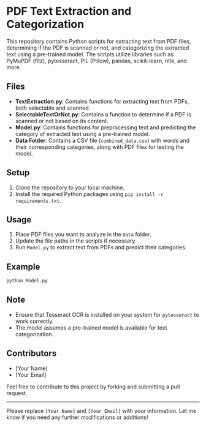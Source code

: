 # PDF Text Extraction and Categorization

This repository contains Python scripts for extracting text from PDF files, determining if the PDF is scanned or not, and categorizing the extracted text using a pre-trained model. The scripts utilize libraries such as PyMuPDF (fitz), pytesseract, PIL (Pillow), pandas, scikit-learn, nltk, and more.

## Files

- **TextExtraction.py**: Contains functions for extracting text from PDFs, both selectable and scanned.
- **SelectableTextOrNot.py**: Contains a function to determine if a PDF is scanned or not based on its content.
- **Model.py**: Contains functions for preprocessing text and predicting the category of extracted text using a pre-trained model.
- **Data Folder**: Contains a CSV file (`combined_data.csv`) with words and their corresponding categories, along with PDF files for testing the model.

## Setup

1. Clone the repository to your local machine.
2. Install the required Python packages using `pip install -r requirements.txt`.

## Usage

1. Place PDF files you want to analyze in the `Data` folder.
2. Update the file paths in the scripts if necessary.
3. Run `Model.py` to extract text from PDFs and predict their categories.

## Example

```bash
python Model.py
```

## Note

- Ensure that Tesseract OCR is installed on your system for `pytesseract` to work correctly.
- The model assumes a pre-trained model is available for text categorization.

## Contributors

- [Your Name]
- [Your Email]

Feel free to contribute to this project by forking and submitting a pull request.

---

Please replace `[Your Name]` and `[Your Email]` with your information. Let me know if you need any further modifications or additions!
